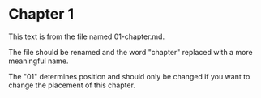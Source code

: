 # Chapter 1

This text is from the file named 01-chapter.md.

The file should be renamed and the word "chapter" replaced with a more meaningful name.

The "01" determines position and should only be changed if you want to change the placement of this chapter.
